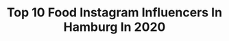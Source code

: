 ---
title: Top 10 Food Instagram Influencers In Hamburg In 2020
description: >-
  Find top food Instagram influencers in Hamburg in 2020. Most popular hashtags: #food #foodpics #germany #foodporn.
platform: Instagram
profiles:
  - username: "skueche"
    fullname: >-
      ✬ 𝗦-Küche | 𝗦imone
    location: "Germany"
    followers: 24719
    engagement: 307
    commentsToLikes: 0.061438
    id: ck5hooe0epxef0i11waitcbll
    verified: false
    hashtags: "#daubeprovenc, #schnellek, #familydinner, #meingarteninhh"
  - username: "timmaelzer_official"
    fullname: >-
      Tim Mälzer
    location: "Germany"
    followers: 369485
    engagement: 148
    commentsToLikes: 0.012740
    id: ck0vw6ddusb5v0i19urndbwpj
    verified: true
    hashtags: "#gastronomie, #trinken, #instafood, #gemeinsamgegencorona"
  - username: "ur_coach_tobi"
    fullname: >-
      Tobias Puck
    location: "Germany"
    followers: 5753
    engagement: 551
    commentsToLikes: 0.025837
    id: ck5q5m3fkti7t0i116p53hfja
    verified: false
    hashtags: "#medicineball, #weights, #heretocreate, #wewantyou"
  - username: "marina_jkm"
    fullname: >-
      HAVING A LOVELY TIME 🤍
    location: "Germany"
    followers: 2086
    engagement: 1500
    commentsToLikes: 0.124147
    id: ckap83avamn2u0i780jx0ns5v
    verified: false
    hashtags: "#dreambig, #tb, #burgerdelivery, #burgerliebe"
  - username: "luziapimpinella"
    fullname: >-
      nic hildebrandt
    location: "Germany"
    followers: 15721
    engagement: 510
    commentsToLikes: 0.056748
    id: ck5c3alr6yx260i1181de5e6m
    verified: false
    hashtags: "#maskeauf, #reisbowl, #justsayin, #cewefotowelt"
  - username: "die.muellers"
    fullname: >-
      Wir sind die Müllers ⚓️👨‍👩‍👧‍👧
    location: "Germany"
    followers: 2858
    engagement: 4023
    commentsToLikes: 0.024297
    id: ckap6deyoffdn0i78e97w7lp5
    verified: false
    hashtags: "#diymitkindern, #shabbyvintage, #kabeltrommel, #birthdaygirl"
  - username: "pinkpersianunicorn"
    fullname: >-
      Simone (Mösi) McMILF 💋
    location: "Germany"
    followers: 44048
    engagement: 780
    commentsToLikes: 0.101740
    id: ck5hj9svmg99r0i11sss0cnbu
    verified: false
    hashtags: "#bloggerlife, #hair, #selfie, #32nd"
  - username: "madam_oliviavon"
    fullname: >-
      Timetraveler
    location: "Germany"
    followers: 3953
    engagement: 2973
    commentsToLikes: 0.038490
    id: ckap85tv0myfi0i78mnu33k76
    verified: false
    hashtags: "#spaziergang, #homesweethome, #cooking, #painting"
  - username: "levs_goodfood"
    fullname: >-
      Micha
    location: "Germany"
    followers: 3993
    engagement: 2169
    commentsToLikes: 0.111034
    id: ckapa4nlhuove0i78bwxqsbza
    verified: false
    hashtags: "#spareribs, #traegerday, #italianfood, #firechefs"
  - username: "jan_stuehmer"
    fullname: >-
      Mister Grey 👨🏼‍🦳
    location: "Germany"
    followers: 201003
    engagement: 343
    commentsToLikes: 0.035183
    id: ck5bv66cvj2au0i11evuuvo9r
    verified: false
    hashtags: "#shooting, #shoot, #beachboy, #model"
---